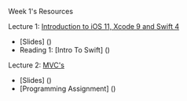 Week 1's Resources

Lecture 1: [Introduction to iOS 11, Xcode 9 and Swift 4](https://youtu.be/71pyOB4TPRE)
- [Slides] ()
- Reading 1: [Intro To Swift] ()

Lecture 2: [MVC's](https://youtu.be/w7a79cx3UaY)
- [Slides] ()
- [Programming Assignment] ()
